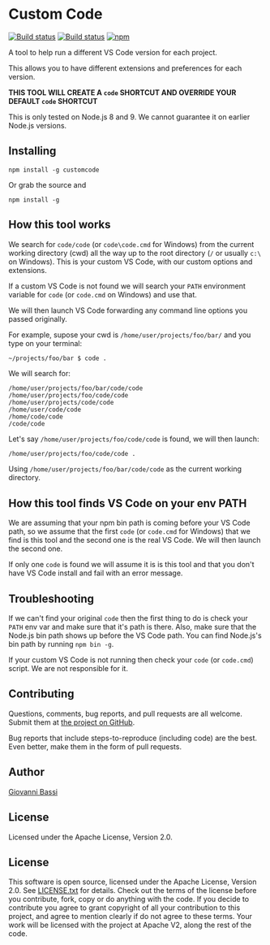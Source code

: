 # Custom Code
[![Build
status](https://travis-ci.org/giggio/customcode.svg)](https://travis-ci.org/giggio/customcode/)
[![Build status](https://ci.appveyor.com/api/projects/status/i7iohiwqak1933m9?svg=true)](https://ci.appveyor.com/project/giggio/customcode)
[![npm](https://img.shields.io/npm/dt/customcode.svg)](https://www.npmjs.com/package/customcode)

A tool to help run a different VS Code version for each project.

This allows you to have different extensions and preferences for each version.

**THIS TOOL WILL CREATE A `code` SHORTCUT AND OVERRIDE YOUR DEFAULT `code` SHORTCUT**

This is only tested on Node.js 8 and 9. We cannot guarantee it on earlier
Node.js versions.

Installing
-----------------------

```shell
npm install -g customcode
```

Or grab the source and

```shell
npm install -g
```

How this tool works
-----------------------

We search  for `code/code` (or `code\code.cmd` for Windows) from the current
working directory (cwd) all the way up to the root directory (`/` or usually
`c:\` on Windows). This is your custom VS Code, with our custom options and
extensions.

If a custom VS Code is not found we will search your `PATH` environment variable
for `code` (or `code.cmd` on Windows) and use that.

We will then launch VS Code forwarding any command line options you passed
originally.

For example, supose your cwd is `/home/user/projects/foo/bar/` and you type on
your terminal:

```bash
~/projects/foo/bar $ code .
```

We will search for:

```
/home/user/projects/foo/bar/code/code
/home/user/projects/foo/code/code
/home/user/projects/code/code
/home/user/code/code
/home/code/code
/code/code
```

Let's say `/home/user/projects/foo/code/code` is found, we will then launch:

```
/home/user/projects/foo/code/code .
```

Using `/home/user/projects/foo/bar/code/code` as the current working directory.

How this tool finds VS Code on your env PATH
------------

We are assuming that your npm bin path is coming before your VS Code path, so we
assume that the first `code` (or `code.cmd` for Windows) that we find is this
tool and the second one is the real VS Code. We will then launch the second one.

If only one `code` is found we will assume it is is this tool and that you don't
have VS Code install and fail with an error message.

Troubleshooting
------------

If we can't find your original `code` then the first thing to do is check your
`PATH` env var and make sure that it's path is there. Also, make sure that the
Node.js bin path shows up before the VS Code path. You can find Node.js's bin
path by running `npm bin -g`.

If your custom VS Code is not running then check your `code` (or `code.cmd`)
script. We are not responsible for it.

Contributing
------------

Questions, comments, bug reports, and pull requests are all welcome.  Submit
them at [the project on GitHub](https://github.com/giggio/customcode).

Bug reports that include steps-to-reproduce (including code) are the best. Even
better, make them in the form of pull requests.

Author
------

[Giovanni Bassi](https://github.com/giggio)

License
-------

Licensed under the Apache License, Version 2.0.

## License

This software is open source, licensed under the Apache License, Version 2.0.
See [LICENSE.txt](https://github.com/giggio/customcode/blob/master/LICENSE.txt)
for details. Check out the terms of the license before you contribute, fork,
copy or do anything with the code. If you decide to contribute you agree to
grant copyright of all your contribution to this project, and agree to mention
clearly if do not agree to these terms. Your work will be licensed with the
project at Apache V2, along the rest of the code.
